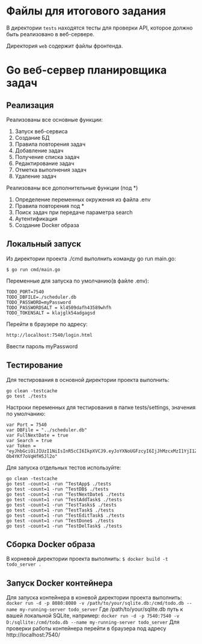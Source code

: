 # Файлы для итогового задания

В директории `tests` находятся тесты для проверки API, которое должно быть реализовано в веб-сервере.

Директория `web` содержит файлы фронтенда.
# Go веб-сервер планировщика задач

## Реализация
Реализованы все основные функции:
1. Запуск веб-сервиса
2. Создание БД
3. Правила повторения задач
4. Добавление задач
5. Получение списка задач
6. Редактирование задач
7. Отметка выполнения задач
8. Удаление задач
   
Реализованы все дополнительные функции (под *)
1. Определение переменных окружения из файла .env
2. Правила повторения под *
3. Поиск задач при передаче параметра search
4. Аутентификация
5. Создание Docker образа
   
## Локальный запуск
Из директории проекта ./cmd выполнить команду go run main.go:
```
$ go run cmd/main.go
```
Переменные для запуска по умолчанию(в файле .env):
```
TODO_PORT=7540
TODO_DBFILE=./scheduler.db
TODO_PASSWORD=myPassword
TODO_PASSWORDSALT = kl4509dafh43589whfh
TODO_TOKENSALT = klajglk54adgagsd
```
Перейти в браузере по адресу:
```
http://localhost:7540/login.html
```
Ввести пароль myPassword
## Тестирование
Для тестирования в основной директории проекта выполнить:
```
go clean -testcache
go test ./tests
```
Настроки переменных для тестирования в папке tests/settings, значения по умолчанию:
```
var Port = 7540
var DBFile = "../scheduler.db"
var FullNextDate = true
var Search = true
var Token = "eyJhbGciOiJIUzI1NiIsInR5cCI6IkpXVCJ9.eyJoYXNoUGFzcyI6IjJhMzcxMzI1YjI1ZDQ1MDJlNzgyYzk2MTJiZmE0YTQ2MDE2ZjQxMzJhNGNjODllM2MyYWJkOTEwYjkxMzM5MGEifQ.l7vnj9evbxf_3GzYhcJ67Mvt-Ob4YKf7oVqHfH5Jl2o"
```
Для запуска отдельных тестов используйте:
```
go clean -testcache
go test -count=1 -run ^TestApp$ ./tests
go test -count=1 -run ^TestDB$ ./tests
go test -count=1 -run ^TestNextDate$ ./tests
go test -count=1 -run ^TestAddTask$ ./tests
go test -count=1 -run ^TestTasks$ ./tests
go test -count=1 -run ^TestTask$ ./tests
go test -count=1 -run ^TestEditTask$ ./tests
go test -count=1 -run ^TestDone$ ./tests
go test -count=1 -run ^TestDelTask$ ./tests
```
## Сборка Docker образа
В корневой директории проекта выполнить:
```$ docker build -t todo_server .```
## Запуск Docker контейнера
Для запуска контейнера в коневой директории проекта выполнить:
```docker run -d -p 8080:8080 -v /path/to/your/sqlite.db:/cmd/todo.db --name my-running-server todo_server```
Где /path/to/your/sqlite.db путь к вашей локальной SQLite, например:
```docker run -d -p 7540:7540 -v D:/sqllite:/cmd/todo.db --name my-running-server todo_server```
Для проверки работы контейнера перейти в браузера под адресу http://localhost:7540/
